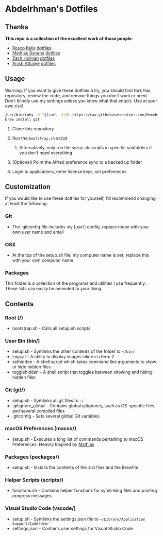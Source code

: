 # Abdelrhman's Dotfiles

## Thanks

**This repo is a collection of the excellent work of those people:**

- [Rosco Kalis](https://github.com/rkalis) [dotfiles](https://github.com/rkalis/dotfiles)
- [Mathias Bynens](https://github.com/mathiasbynens) [dotfiles](https://github.com/mathiasbynens/dotfiles)
- [Zach Holman](https://github.com/holman) [dotfiles](https://github.com/holman/dotfiles)
- [Anish Athalye](https://github.com/anishathalye) [dotfiles](https://github.com/anishathalye/dotfiles)

## Usage

Warning: If you want to give these dotfiles a try, you should first fork this repository, review the code, and remove things you don’t want or need. Don’t blindly use my settings unless you know what that entails. Use at your own risk!

```bash
/usr/bin/ruby -e "$(curl -fsSL https://raw.githubusercontent.com/Homebrew/install/master/install)"
brew install git
```

1. Clone this repository

2. Run the `bootstrap.sh` script
   1. Alternatively, only run the `setup.sh` scripts in specific subfolders if you don't need everything
3. (Optional) Point the Alfred preference sync to a backed up folder
4. Login to applications, enter license keys, set preferences

## Customization

If you would like to use these dotfiles for yourself, I'd recommend changing at least the following:

### Git

- The .gitconfig file includes my [user] config, replace these with your own user name and email

### OSX

- At the top of the setup.sh file, my computer name is set, replace this with your own computer name

### Packages

This folder is a collection of the programs and utilities I use frequently. These lists can easily be amended to your liking.

## Contents

### Root (/)

- bootstrap.sh - Calls all setup.sh scripts

### User Bin (bin/)

- setup.sh - Symlinks the other contents of the folder to `~/bin/`
- imgcat - A utility to display images inline in iTerm 2
- sethidden - A shell script which takes command line arguments to show or hide
  hidden files
- togglehidden - A shell script that toggles between showing and hiding hidden
  files

### Git (git/)

- setup.sh - Symlinks all git files to `~/`
- .gitignore_global - Contains global gitignores, such as OS-specific files and
  several compiled files
- .gitconfig - Sets several global Git variables

### macOS Preferences (macos/)

- setup.sh - Executes a long list of commands pertaining to macOS Preferences. Heavily Inspired by [Mathias](https://mths.be/macos)

### Packages (packages/)

- setup.sh - Installs the contents of the .list files and the Brewfile

### Helper Scripts (scripts/)

- functions.sh - Contains helper functions for symlinking files and printing
  progress messages

### Visual Studio Code (vscode/)

- setup.sh - Symlinks the settings.json file to `~/Library/Application Support/Code/User`
- settings.json - Contains user settings for Visual Studio Code
